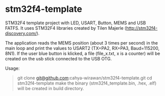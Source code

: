 # stm32f4-template
STM32F4 template project with LED, USART, Button, MEMS and USB FATFS. It uses STM32F4 libraries created by Tilen Majerle (http://stm32f4-discovery.com/).

The application reads the MEMS position (about 3 times per second) in the main loop and print the values to USART2 
(TX=PA2, RX=PA3, Baud=115200, 8N1). If the user blue button is klicked, a file (file_x.txt, x is a counter) will be created on the usb stick connected to the USB OTG.

Usage:
> git clone git@github.com:cahya-wirawan/stm32f4-template.git
> cd stm32f4-template
> make
the binary (stm32f4_template.bin, .hex, .elf) will be created in build directory.
